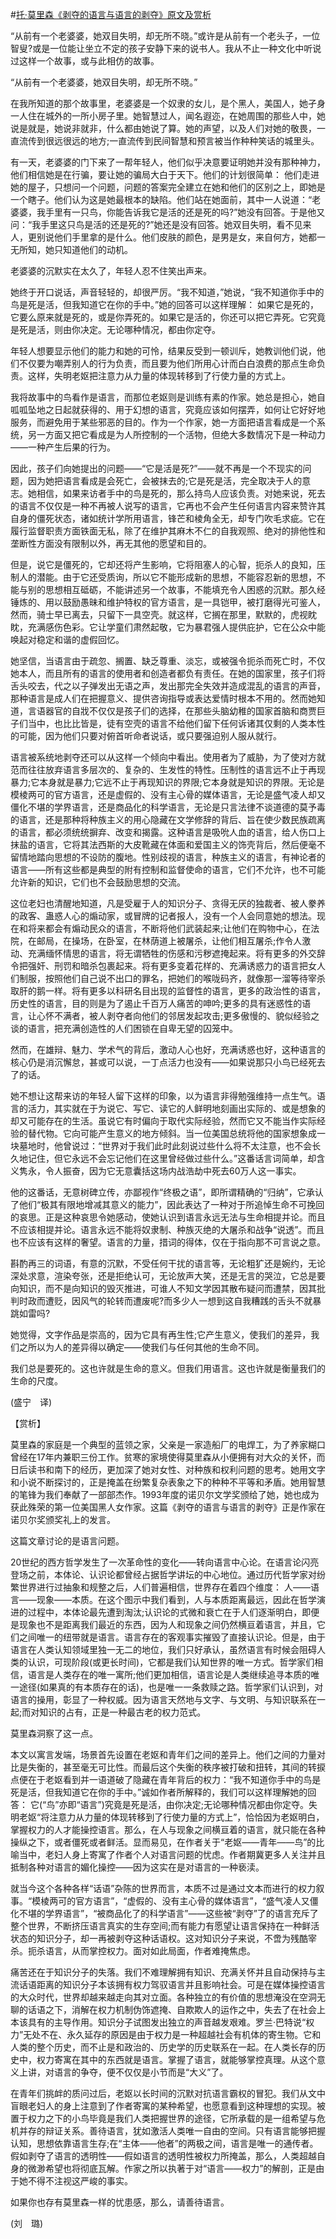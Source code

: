 #[托·莫里森《剥夺的语言与语言的剥夺》原文及赏析](https://www.vrrw.net/wx/12397.html)

“从前有一个老婆婆，她双目失明，却无所不晓。”或许是从前有一个老头子，一位智叟?或是一位能让坐立不定的孩子安静下来的说书人。我从不止一种文化中听说过这样一个故事，或与此相仿的故事。

“从前有一个老婆婆，她双目失明，却无所不晓。”

在我所知道的那个故事里，老婆婆是一个奴隶的女儿，是个黑人，美国人，她孑身一人住在城外的一所小房子里。她智慧过人，闻名遐迩，在她周围的那些人中，她说是就是，她说非就非，什么都由她说了算。她的声望，以及人们对她的敬畏，一直流传到很远很远的地方;一直流传到民间智慧和预言被当作种种笑话的城里头。

有一天，老婆婆的门下来了一帮年轻人，他们似乎决意要证明她并没有那种神力，他们相信她是在行骗，要让她的骗局大白于天下。他们的计划很简单： 他们走进她的屋子，只想问一个问题，问题的答案完全建立在她和他们的区别之上，即她是一个瞎子。他们认为这是她最根本的缺陷。他们站在她面前，其中一人说道：“老婆婆，我手里有一只鸟，你能告诉我它是活的还是死的吗?”她没有回答。于是他又问：“我手里这只鸟是活的还是死的?”她还是没有回答。她双目失明，看不见来人，更别说他们手里拿的是什么。他们皮肤的颜色，是男是女，来自何方，她都一无所知，她只知道他们的动机。

老婆婆的沉默实在太久了，年轻人忍不住笑出声来。



她终于开口说话，声音轻轻的，却很严厉。“我不知道，”她说，“我不知道你手中的鸟是死是活，但我知道它在你的手中。”她的回答可以这样理解： 如果它是死的，它要么原来就是死的，或是你弄死的。如果它是活的，你还可以把它弄死。它究竟是死是活，则由你决定。无论哪种情况，都由你定夺。

年轻人想要显示他们的能力和她的可怜，结果反受到一顿训斥，她教训他们说，他们不仅要为嘲弄别人的行为负责，而且要为他们所用心计而白白浪费的那点生命负责。这样，失明老妪把注意力从力量的体现转移到了行使力量的方式上。

我将故事中的鸟看作是语言，而那位老妪则是训练有素的作家。她总是担心，她自呱呱坠地之日起就获得的、用于幻想的语言，究竟应该如何摆弄，如何让它好好地服务，而避免用于某些邪恶的目的。作为一个作家，她一方面把语言看成是一个系统，另一方面又把它看成是为人所控制的一个活物，但绝大多数情况下是一种动力——一种产生后果的行为。

因此，孩子们向她提出的问题——“它是活是死?”——就不再是一个不现实的问题，因为她把语言看成是会死亡，会被抹去的;它是死是活，完全取决于人的意志。她相信，如果来访者手中的鸟是死的，那么持鸟人应该负责。对她来说，死去的语言不仅仅是一种不再被人说写的语言，它再也不会产生任何语言内容来赞许其自身的僵死状态，诸如统计学所用语言，锋芒和棱角全无，却专门吹毛求疵。它在履行监督职责方面铁面无私，除了在维护其麻木不仁的自我观照、绝对的排他性和垄断性方面没有限制以外，再无其他的愿望和目的。

但是，说它是僵死的，它却还将产生影响，它将阻塞人的心智，扼杀人的良知，压制人的潜能。由于它还受质询，所以它不能形成新的思想，不能容忍新的思想，不能与别的思想相互砥砺，不能讲述另一个故事，不能填充令人困惑的沉默。那久经锤炼的、用以鼓励愚昧和维护特权的官方语言，是一具铠甲，被打磨得光可鉴人，然而，骑士早已离去，只留下一具空壳。就这样，它搁在那里，默默的，虎视眈眈，充满感伤色彩。它让学童们肃然起敬，它为暴君强人提供庇护，它在公众中能唤起对稳定和谐的虚假回忆。

她坚信，当语言由于疏忽、搁置、缺乏尊重、淡忘，或被强令扼杀而死亡时，不仅她本人，而且所有的语言的使用者和创造者都负有责任。在她的国家里，孩子们将舌头咬去，代之以子弹发出无语之声，发出那完全失效并造成混乱的语言的声音，那种语言是成人们在把握意义、提供咨询指导或表达爱情时根本不用的。然而她知道，言语器官的自戕不仅仅是孩子们的选择，在那些头脑幼稚的国家首脑和商贾巨子们当中，也比比皆是，徒有空壳的语言不给他们留下任何诉诸其仅剩的人类本性的可能，因为他们只要对俯首听命者说话，或只要强迫别人服从就行。

语言被系统地剥夺还可以从这样一个倾向中看出。使用者为了威胁，为了使对方就范而往往放弃语言多层次的、复杂的、生发性的特性。压制性的语言远不止于再现暴力;它本身就是暴力;它远不止于再现知识的界限;它本身就是知识的界限。无论是模棱两可的官方语言，还是虚假的、没有主心骨的媒体语言，无论是盛气凌人却又僵化不堪的学界语言，还是商品化的科学语言，无论是只言法律不谈道德的莫予毒的语言，还是那种将种族主义的用心隐藏在文学修辞的背后、旨在使少数民族疏离的语言，都必须统统摒弃、改变和揭露。这种语言是吸吮人血的语言，给人伤口上抹盐的语言，它将其法西斯的大皮靴藏在体面和爱国主义的饰壳背后，然后便毫不留情地踏向思想的不设防的腹地。性别歧视的语言，种族主义的语言，有神论者的语言——所有这些都是典型的附有控制和监督使命的语言，它们不允许，也不可能允许新的知识，它们也不会鼓励思想的交流。

这位老妇也清醒地知道，凡是受雇于人的知识分子、贪得无厌的独裁者、被人豢养的政客、蛊惑人心的煽动家，或冒牌的记者报人，没有一个人会同意她的想法。现在和将来都会有煽动民众的语言，不断将他们武装起来;让他们在购物中心，在法院，在邮局，在操场，在卧室，在林荫道上被屠杀，让他们相互屠杀;作令人激动、充满缅怀情思的语言，将无谓牺牲的伤感和污秽遮掩起来。将有更多的外交辞令把强奸、刑罚和暗杀包裹起来。将有更多变着花样的、充满诱惑力的语言把女人们制服，按照他们自己说不出口的罪名，把她们的喉咙码齐，就像那一溜等待宰杀取肝的鹅一样。将有更多以科研名目出现的监督性的语言，更多的政治性的语言，历史性的语言，目的则是为了遏止千百万人痛苦的呻吟;更多的具有迷惑性的语言，让心怀不满者，被人剥夺者向他们的邻居发起攻击;更多傲慢的、貌似经验之谈的语言，把充满创造性的人们困锁在自卑无望的囚笼中。

然而，在雄辩、魅力、学术气的背后，激动人心也好，充满诱惑也好，这种语言的核心仍是消沉懈怠，甚或可以说，一丁点活力也没有——如果说那只小鸟已经死去了的话。

她不想让这帮来访的年轻人留下这样的印象，以为语言非得勉强维持一点生气。语言的活力，其实就在于为说它、写它、读它的人鲜明地刻画出实际的、或是想象的却又可能存在的生活。虽说它有时偏向于取代实际经验，然而它又不能当作实际经验的替代物。它向可能产生意义的地方倾斜。当一位美国总统将他的国家想象成一块墓地时，他曾说过：“世界对于我们此时此刻说过些什么将不太注意，也不会长久地记住，但它永远不会忘记他们在这里曾经做过些什么。”这番话言词简单，却含义隽永，令人振奋，因为它无意囊括这场内战浩劫中死去60万人这一事实。

他的这番话，无意树碑立传，亦鄙视作“终极之语”，即所谓精确的“归纳”，它承认了他们“极其有限地增减其意义的能力”，因此表达了一种对于所追悼生命不可挽回的哀思。正是这种哀思令她感动，使她认识到语言永远无法与生命相提并论。而且不应该相提并论。语言永远不能将奴隶制、种族灭绝的大屠杀和战争“说透”。而且也不应该有这样的奢望。语言的力量，措词的得体，仅在于指向那不可言说之意。

斟酌再三的词语，有意的沉默，不受任何干扰的语言等，无论粗犷还是婉约，无论深处求意，渲染夸张，还是拒绝认可，无论放声大笑，还是无言的哭泣，它总是要向知识，而不是向知识的毁灭推进，可谁人不知文学因其散布疑问而遭禁，因其批判时政而遭贬，因风气的轮转而遭废呢?而多少人一想到这自我糟践的舌头不就暴跳如雷吗?

她觉得，文字作品是崇高的，因为它具有再生性;它产生意义，使我们的差异，我们之所以为人的差异得以确定——使我们与任何其他的生命不同。

我们总是要死的。这也许就是生命的意义。但我们用语言。这也许就是衡量我们的生命的尺度。

(盛宁　译)

【赏析】

莫里森的家庭是一个典型的蓝领之家，父亲是一家造船厂的电焊工，为了养家糊口曾经在17年内兼职三份工作。贫寒的家境使得莫里森从小便拥有对大众的关怀，而日后读书和南下的经历，更加深了她对女性、对种族和权利问题的思考。她用文字和小说不断探讨的，正是掩盖在纷繁复杂表象之下的种种不平等和矛盾。她用智慧的笔锋为我们奉献了一部部杰作。1993年度的诺贝尔文学奖颁给了她，她也成为获此殊荣的第一位美国黑人女作家。这篇《剥夺的语言与语言的剥夺》正是作家在诺贝尔奖颁奖礼上的发言。

这篇文章讨论的是语言问题。

20世纪的西方哲学发生了一次革命性的变化——转向语言中心论。在语言论闪亮登场之前，本体论、认识论都曾经占据哲学讲坛的中心地位。通过历代哲学家对纷繁世界进行过抽象和规整之后，人们普遍相信，世界存在着四个维度： 人——语言——现象——本质。在这个图示中我们看到，人与本质距离最远，因此在哲学演进的过程中，本体论最先遭到淘汰;认识论的式微和衰亡在于人们逐渐明白，即便是现象也不是距离我们最近的东西，因为人和现象之间仍然横亘着语言，并且，它们之间唯一的纽带就是语言。语言存在的客观事实摧毁了直接认识论。但是，由于语言在人类认知领域里独一无二的地位，我们只好承认，虽然语言有时候会阻碍人类的认识，可现阶段(或更长时间)，它都是我们认知世界的唯一方式。哲学家们相信，语言是人类存在的唯一寓所;他们更加相信，语言论是人类继续追寻本质的唯一途径(如果真的有本质存在的话)，也是唯一一条救赎之路。哲学家们认识到，对语言的操用，彰显了一种权威。因为语言天然地与文字、与文明、与知识联系在一起;而对知识的占有，正是一种最古老的权力范式。

莫里森洞察了这一点。

本文以寓言发端，场景首先设置在老妪和青年们之间的差异上。他们之间的力量对比是失衡的，甚至毫无可比性。而最后这个失衡的秩序被打破和扭转，其间的转捩点便在于老妪看到并一语道破了隐藏在青年背后的权力：“我不知道你手中的鸟是死是活，但我知道它在你的手中。”诚如作者所解释的，我们可以这样理解她的回答： 它(“鸟”亦即“语言”)究竟是死是活，由你决定;无论哪种情况都由你定夺。失明老妪“将注意力从力量的体现转移到了行使力量的方式上”，恰恰因为老妪明白，掌握权力的人才能操控语言。那么，在人与现象之间横亘着的语言，就只能在各种操纵之下，或者僵死或者鲜活。显而易见，在作者关于“老妪——青年——鸟”的比喻当中，老妇人身上寄寓了作者个人对语言问题的忧虑。作者期冀更多人关注并且抵制各种对语言的媚化操控——因为这实在是对语言的一种亵渎。

就当今这个各种各样“话语”杂陈的世界而言，本质不过是通过文本而进行的权力叙事。“模棱两可的官方语言”，“虚假的、没有主心骨的媒体语言”，“盛气凌人又僵化不堪的学界语言”，“被商品化了的科学语言”——这些被“剥夺”了的语言充斥了整个世界，不断挤压语言真实的生存空间;而有能力有愿望让语言保持在一种鲜活状态的知识分子，却一再被剥夺这种话语权。这对知识分子来说，不啻为残酷宰杀。扼杀语言，从而掌控权力。面对如此局面，作者难掩焦虑。

痛苦还在于知识分子的失落。我们不难理解拥有知识、充满关怀并且自动保持与主流话语距离的知识分子本该拥有权力驾驭语言并且影响社会。可是在媒体操控语言的大众时代，世界却越来越走向其对立面。各种独立的有价值的思想淹没在空洞无聊的话语之下，消解在权力机制伪饰遮掩、自欺欺人的运作之中，失去了在社会上本该具有的主导作用。知识分子试图发出独立的声音越发艰难。罗兰·巴特说“权力”无处不在、永久延存的原因是由于权力是一种超越社会有机体的寄生物。它和人类的整个历史，而不止是和政治的、历史学的历史联系在一起。在人类长存的历史中，权力寄寓在其中的东西就是语言。掌握了语言，就能够掌控真理。从这个意义上讲，对语言的争夺，便不仅仅是小节而是“大义”了。

在青年们挑衅的质问过后，老妪以长时间的沉默对抗语言霸权的冒犯。我们从文中盲眼老妇人的身上注意到了作者寄寓的某种希望，也愿意看到这种理想的实现。被置于权力之下的小鸟毕竟是我们人类把握世界的途径，它所承载的是一组希望与危机并存的辩证关系。善待语言，犹如激活人类唯一自由的空间。只有语言能够把握认知，思想依靠语言生存;在“主体——他者”的两极之间，语言是唯一的通传者。假如剥夺了语言的透明性——假如语言的透明性被权力所掩盖，那么，人类超越自身的微渺希望也将彻底瓦解。作家之所以执著于对“语言——权力”的解剖，正是由于她不得不注视这严峻的事实。

如果你也存有莫里森一样的忧患感，那么，请善待语言。

(刘　璐)

